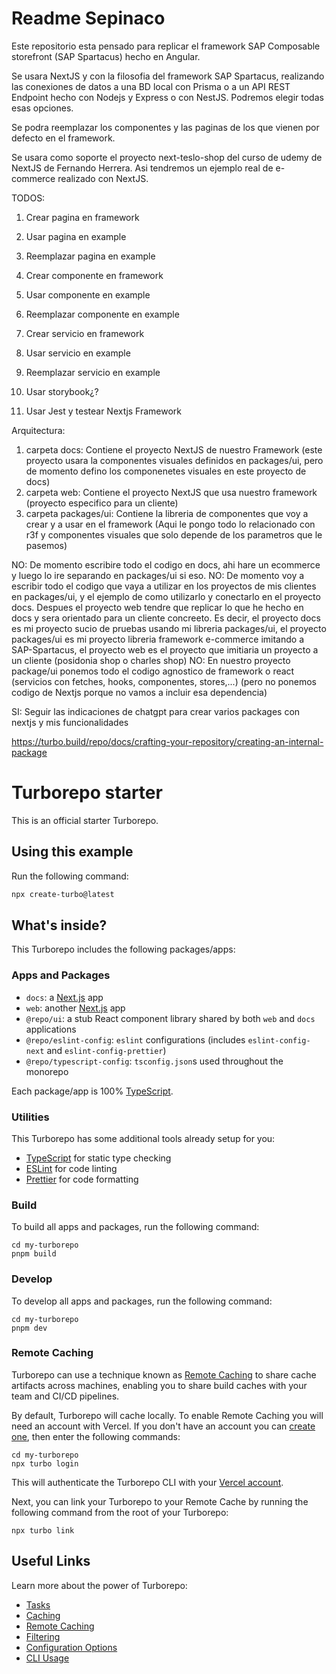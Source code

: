 # Readme Sepinaco

Este repositorio esta pensado para replicar el framework SAP Composable storefront (SAP Spartacus) hecho en Angular.

Se usara NextJS y con la filosofia del framework SAP Spartacus, realizando las conexiones de datos a una BD local con Prisma o a un API REST Endpoint hecho con Nodejs y Express o con NestJS. Podremos elegir todas esas opciones.

Se podra reemplazar los componentes y las paginas de los que vienen por defecto en el framework.

Se usara como soporte el proyecto next-teslo-shop del curso de udemy de NextJS de Fernando Herrera. Asi tendremos un ejemplo real de e-commerce realizado con NextJS.

TODOS:

1) Crear pagina en framework
2) Usar pagina en example
3) Reemplazar pagina en example

1) Crear componente en framework
2) Usar componente en example
3) Reemplazar componente en example

1) Crear servicio en framework
2) Usar servicio en example
3) Reemplazar servicio en example

1) Usar storybook¿?

1) Usar Jest y testear Nextjs Framework

Arquitectura:

1) carpeta docs: Contiene el proyecto NextJS de nuestro Framework (este proyecto usara la componentes visuales definidos en packages/ui, pero de momento defino los componenetes visuales en este proyecto de docs)
2) carpeta web: Contiene el proyecto NextJS que usa nuestro framework (proyecto especifico para un cliente)
3) carpeta packages/ui: Contiene la libreria de componentes que voy a crear y a usar en el framework (Aqui le pongo todo lo relacionado con r3f y componentes visuales que solo depende de los parametros que le pasemos)

NO: De momento escribire todo el codigo en docs, ahi hare un ecommerce y luego lo ire separando en packages/ui si eso.
NO: De momento voy a escribir todo el codigo que vaya a utilizar en los proyectos de mis clientes en packages/ui, y el ejemplo de como utilizarlo y conectarlo en el proyecto docs. Despues el proyecto web tendre que replicar lo que he hecho en docs y sera orientado para un cliente concreeto. Es decir, el proyecto docs es mi proyecto sucio de pruebas usando mi libreria packages/ui, el proyecto packages/ui es mi proyecto libreria framework e-commerce imitando a SAP-Spartacus, el proyecto web es el proyecto que imitiaria un proyecto a un cliente (posidonia shop o charles shop)
NO: En nuestro proyecto package/ui ponemos todo el codigo agnostico de framework o react (servicios con fetches, hooks, componentes, stores,...) (pero no ponemos codigo de Nextjs porque no vamos a incluir esa dependencia)

SI: Seguir las indicaciones de chatgpt para crear varios packages con nextjs y mis funcionalidades

https://turbo.build/repo/docs/crafting-your-repository/creating-an-internal-package

# Turborepo starter

This is an official starter Turborepo.

## Using this example

Run the following command:

```sh
npx create-turbo@latest
```

## What's inside?

This Turborepo includes the following packages/apps:

### Apps and Packages

- `docs`: a [Next.js](https://nextjs.org/) app
- `web`: another [Next.js](https://nextjs.org/) app
- `@repo/ui`: a stub React component library shared by both `web` and `docs` applications
- `@repo/eslint-config`: `eslint` configurations (includes `eslint-config-next` and `eslint-config-prettier`)
- `@repo/typescript-config`: `tsconfig.json`s used throughout the monorepo

Each package/app is 100% [TypeScript](https://www.typescriptlang.org/).

### Utilities

This Turborepo has some additional tools already setup for you:

- [TypeScript](https://www.typescriptlang.org/) for static type checking
- [ESLint](https://eslint.org/) for code linting
- [Prettier](https://prettier.io) for code formatting

### Build

To build all apps and packages, run the following command:

```
cd my-turborepo
pnpm build
```

### Develop

To develop all apps and packages, run the following command:

```
cd my-turborepo
pnpm dev
```

### Remote Caching

Turborepo can use a technique known as [Remote Caching](https://turbo.build/repo/docs/core-concepts/remote-caching) to share cache artifacts across machines, enabling you to share build caches with your team and CI/CD pipelines.

By default, Turborepo will cache locally. To enable Remote Caching you will need an account with Vercel. If you don't have an account you can [create one](https://vercel.com/signup), then enter the following commands:

```
cd my-turborepo
npx turbo login
```

This will authenticate the Turborepo CLI with your [Vercel account](https://vercel.com/docs/concepts/personal-accounts/overview).

Next, you can link your Turborepo to your Remote Cache by running the following command from the root of your Turborepo:

```
npx turbo link
```

## Useful Links

Learn more about the power of Turborepo:

- [Tasks](https://turbo.build/repo/docs/core-concepts/monorepos/running-tasks)
- [Caching](https://turbo.build/repo/docs/core-concepts/caching)
- [Remote Caching](https://turbo.build/repo/docs/core-concepts/remote-caching)
- [Filtering](https://turbo.build/repo/docs/core-concepts/monorepos/filtering)
- [Configuration Options](https://turbo.build/repo/docs/reference/configuration)
- [CLI Usage](https://turbo.build/repo/docs/reference/command-line-reference)
